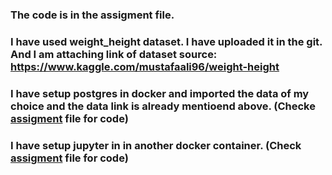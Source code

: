 ### The code is in the assigment file. 
### I have used weight_height dataset. I have uploaded it in the git. And I am attaching link of dataset source: https://www.kaggle.com/mustafaali96/weight-height

### I have setup postgres in docker and imported the data of my choice and the data link is already mentioend above. (Checke [assigment](https://github.com/inzamamsafi/Aganitha_Inzamam/blob/main/Assignment.txt) file for code)
### I have setup jupyter in in another docker container. (Check [assigment](https://github.com/inzamamsafi/Aganitha_Inzamam/blob/main/Assignment.txt) file for code)
